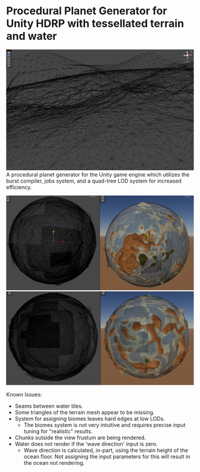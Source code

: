 # Procedural Planet Generator for Unity HDRP with tessellated terrain and water
![Image1](/Images/Image1.png)
A procedural planet generator for the Unity game engine which utilizes the burst compiler, jobs system, and a quad-tree LOD system for increased efficiency.

![Image2](/Images/Image2.png)
![Image3](/Images/Image3.png)

Known Issues:
- Seams between water tiles.
- Some triangles of the terrain mesh appear to be missing.
- System for assigning biomes leaves hard edges at low LODs.
  - The biomes system is not very intuitive and requires precise input tuning for "realistic" results.
- Chunks outside the view frustum are being rendered.
- Water does not render if the 'wave direction' input is zero.
  - Wave direction is calculated, in-part, using the terrain height of the ocean floor. Not assigning the input parameters for this will result in the ocean not rendering.
